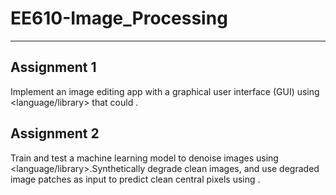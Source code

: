 # EE610-Image_Processing
---
## Assignment 1  
Implement an image editing app with a graphical user interface (GUI) using <language/library> that could <name the operations it could do here>.
  
## Assignment 2
Train and test a machine learning model to denoise images using <language/library>.Synthetically degrade clean images, and use degraded image patches as input to predict clean central pixels using <ML models>.
